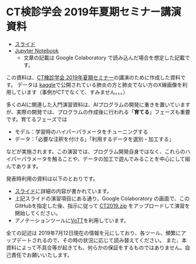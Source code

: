 # CT検診学会 2019年夏期セミナー講演資料

* [スライド](https://github.com/HumanomeLab/CT2019/blob/master/20190713_CT.pdf)
* [Jupyter Notebook](https://github.com/HumanomeLab/CT2019/blob/master/CT2019_screening.ipynb)
  * 文章の記載は Google Colaboratory で読み込んだ場合を想定した記載です。

この資料は、[CT検診学会 2019年夏期セミナー](https://www.jscts.org/index.php?page=seminar_index)の講演のために作成した資料です。
データは [kaggle](https://www.kaggle.com/paultimothymooney/chest-xray-pneumonia)で公開されている肺炎の方と肺炎でない方のX線画像を利用しています（事例がCTでなくて、すみません。。。） 

多くのAIに関連した入門演習資料は、AIプログラムの開発に重きを置いていますが、実際の開発では、プログラムの作成後に行われる「**育てる**」フェーズも重要です。育てるフェーズでは

* モデル：学習時のハイパーパラメータをチューニングする
* データ：「必要な注釈を付ける」「利用するデータを選別・加工する」

などが実施されます。この演習では、プログラム開発自身ではなく、これらのハイパーパラメータを触ることや、データの加工で遊んでみることを中心にして組んであります。

発表時利用の資料は以下のとおりです。

* [スライド](https://github.com/HumanomeLab/CT2019/blob/master/20190713_CT.pdf)に詳細の内容が書かれています。
* 上記スライドの演習項目にある通り、Google Colaboratory の画面で、このGitHubを指定した後、指示に従って [CT2019.zip](https://github.com/HumanomeLab/CT2019/blob/master/CT2019.zip) をアップロードして演習を開始してください。
* アノテーションツールに[VoTT](https://github.com/Microsoft/VoTT/releases)を利用しています。

全ての記述は 2019年7月12日現在の情報を元にしており、各ツール、頻繁にアップデートされるので、その時の状況に応じて読み替えてください。
また、本資料によって不具合等が起きても、何らかの保証をするものではありません。自己責任でお願いいたします。
